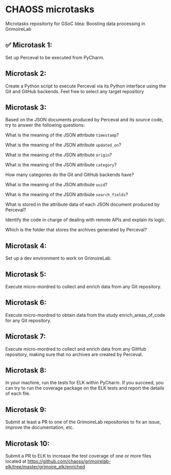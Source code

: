 # CHAOSS microtasks 

Microtasks repositorty for GSoC Idea: Boosting data processing in GrimoireLab

##  :white_check_mark: Microtask 1:
Set up Perceval to be executed from PyCharm. 

##  Microtask 2:
Create a Python script to execute Perceval via its Python interface using the Git and GitHub backends. Feel free to select any target repository

##  Microtask 3:
Based on the JSON documents produced by Perceval and its source code, try to answer the following questions:

What is the meaning of the JSON attribute `timestamp`?

What is the meaning of the JSON attribute `updated_on`?

What is the meaning of the JSON attribute `origin`?

What is the meaning of the JSON attribute `category`?

How many categories do the Git and GitHub backends have?

What is the meaning of the JSON attribute `uuid`?

What is the meaning of the JSON attribute `search_fields`?

What is stored in the attribute data of each JSON document produced by Perceval?

Identify the code in charge of dealing with remote APIs and explain its logic.

Which is the folder that stores the archives generated by Perceval?

##  Microtask 4:
Set up a dev environment to work on GrimoireLab. 

##  Microtask 5:
Execute micro-mordred to collect and enrich data from any Git repository.

##  Microtask 6:
Execute micro-mordred to obtain data from the study enrich_areas_of_code for any Git repository.


##  Microtask 7:
Execute micro-mordred to collect and enrich data from any GitHub repository, making sure that no archives are created by Perceval.


## Microtask 8:
In your machine, run the tests for ELK within PyCharm. If you succeed, you can try to run the coverage package on the ELK tests and report the details of each file.

##  Microtask 9:
Submit at least a PR to one of the GrimoireLab repositories to fix an issue, improve the documentation, etc.

## Microtask 10:
Submit a PR to ELK to increase the test coverage of one or more files located at https://github.com/chaoss/grimoirelab-elk/tree/master/grimoire_elk/enriched

